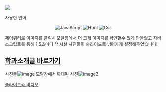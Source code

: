 
<img src="https://capsule-render.vercel.app/api?type=waving&color=auto&height=200&section=header&text=6주차_과제_갤러리_꾸미기&fontSize=40" />

사용한 언어
<div align="center">
	<img alt="JavaScript" src ="https://img.shields.io/badge/JavaScriipt-F7DF1E.svg?&style=for-the-badge&logo=JavaScript&logoColor=black"/>
	<img alt="Html" src ="https://img.shields.io/badge/HTML5-E34F26.svg?&style=for-the-badge&logo=HTML5&logoColor=white"/>
	<img alt="Css" src ="https://img.shields.io/badge/CSS3-1572B6.svg?&style=for-the-badge&logo=CSS3&logoColor=white"/>
</div>

제이쿼리로 이미지를 클릭시 모달창에서 더 크게 이미지를 확인할수 있게 만들었고 자바스크립트를 통해 1.5초마다 각 시설 사진들이 슬라이드로 넘어가게 설정해두었습니다!

##  [학과소개글 바로가기](https://wjsrudals411.github.io/Cordova/week8/10_12)

사진들![image](https://github.com/wjsrudals411/Cordova/assets/103473959/303b95f5-0ec0-48da-8e30-b7c34541a71b)
모달창에서 확대된 사진![image2](https://github.com/wjsrudals411/Cordova/assets/103473959/e7b1d9c6-107d-4e82-8013-8fcb7b329b9b)


[슬라이드쇼 비디오](https://github.com/wjsrudals411/Cordova/assets/103473959/63bf1a31-604e-494a-8fee-2d338371bb81)

